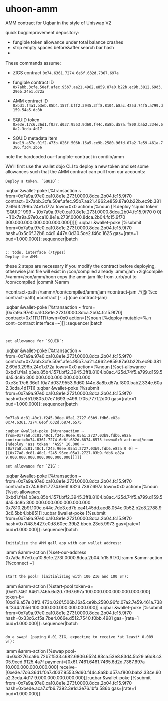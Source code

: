 # uhoon-amm
AMM contract for Uqbar in the style of Uniswap V2

quick bug/improvement depository:
- fungible token allowance under total balance crashes
- strip empty spaces before&after search bar hash
- 

These commands assume:

- ZIGS contract `0x74.6361.7274.6e6f.632d.7367.697a`

- fungible contract ID `0x7abb.3cfe.50ef.afec.95b7.aa21.4962.e859.87a0.b22b.ec9b.3812.69d3.296b.24e1.d72a`

- AMM contract ID `0xbd1.f4a1.b3eb.85b4.157f.bff2.3945.3ff8.8104.b8ac.425d.74f5.a799.d159.54a5.dc8b`

- SQUID token `0xe3e.17c6.36d1.f0a7.d037.9553.9d60.f44c.8a8b.d57a.f800.bab2.334e.60a2.3cda.4d17`

- SQUID metadata item `0xd19.a57e.01f2.473b.026f.506b.16a5.ce9b.2580.96fd.07a2.7e59.461a.7386.f3d4.2b56`

note the hardcoded our-fungible-contract in con/lib/amm


We'll first use the wallet dojo CLI to deploy a new token and set some allowances such that the AMM contract can pull from our accounts:


```
Deploy a token, `SQUID`:
```
:uqbar &wallet-poke [%transaction ~ from=0x7a9a.97e0.ca10.8e1e.273f.0000.8dca.2b04.fc15.9f70 contract=0x7abb.3cfe.50ef.afec.95b7.aa21.4962.e859.87a0.b22b.ec9b.3812.69d3.296b.24e1.d72a town=0x0 action=[%noun [%deploy 'squid token' 'SQUID' 999 ~ [0x7a9a.97e0.ca10.8e1e.273f.0000.8dca.2b04.fc15.9f70 0 0] ~[[0x7a9a.97e0.ca10.8e1e.273f.0000.8dca.2b04.fc15.9f70 300.000.000.000.000.000.000]]]]]
:uqbar &wallet-poke [%submit from=0x7a9a.97e0.ca10.8e1e.273f.0000.8dca.2b04.fc15.9f70 hash=0x5c6f.32b8.c4d1.447e.0d30.5ce2.f46c.1625 gas=[rate=1 bud=1.000.000]]
:sequencer|batch
```

:: todo, interface (/types)
Deploy the AMM: 
```
these 2 steps are necessary if you modify the contract before deploying, otherwise jam file will exist in /con/compiled already
  .amm/jam +zig!compile /=amm=/con/amm/hoon
  copy the amm.jam file from .urb/put to /con/compiled
  |commit %amm


=contract-path /=amm=/con/compiled/amm/jam
=contract-jam .^(@ %cx contract-path)
=contract [- +]:(cue contract-jam)

:uqbar &wallet-poke [%transaction ~ from=[0x7a9a.97e0.ca10.8e1e.273f.0000.8dca.2b04.fc15.9f70] contract=0x1111.1111 town=0x0 action=[%noun [%deploy mutable=%.n cont=contract interface=~]]]
:sequencer|batch
```


set allowance for `SQUID`:
```
:uqbar &wallet-poke [%transaction ~ from=0x7a9a.97e0.ca10.8e1e.273f.0000.8dca.2b04.fc15.9f70 contract=0x7abb.3cfe.50ef.afec.95b7.aa21.4962.e859.87a0.b22b.ec9b.3812.69d3.296b.24e1.d72a town=0x0 action=[%noun [%set-allowance 0xbd1.f4a1.b3eb.85b4.157f.bff2.3945.3ff8.8104.b8ac.425d.74f5.a799.d159.54a5.dc8b 300.000.000.000.000.000.000 0xe3e.17c6.36d1.f0a7.d037.9553.9d60.f44c.8a8b.d57a.f800.bab2.334e.60a2.3cda.4d17]]]
:uqbar &wallet-poke [%submit from=0x7a9a.97e0.ca10.8e1e.273f.0000.8dca.2b04.fc15.9f70 hash=0xef51.9805.07e7.f693.e499.f705.777f.2d00 gas=[rate=1 bud=1.000.000]]
:sequencer|batch
```

0x77a8.dc81.40c1.f245.96ee.05a1.2727.03b9.fdb6.e82a
0x74.6361.7274.6e6f.632d.6874.6575

:uqbar &wallet-poke [%transaction ~ from=0x77a8.dc81.40c1.f245.96ee.05a1.2727.03b9.fdb6.e82a contract=0x74.6361.7274.6e6f.632d.6874.6575 town=0x0 action=[%noun [%deploy 'ass token' 'ASS' 10.000 ~ [0x77a8.dc81.40c1.f245.96ee.05a1.2727.03b9.fdb6.e82a 0 0] ~[[0x77a8.dc81.40c1.f245.96ee.05a1.2727.03b9.fdb6.e82a 9.000.000.000.000.000.000.000]]]]]

set allowance for `ZIG`:
```
:uqbar &wallet-poke [%transaction ~ from=0x7a9a.97e0.ca10.8e1e.273f.0000.8dca.2b04.fc15.9f70 contract=0x74.6361.7274.6e6f.632d.7367.697a town=0x0 action=[%noun [%set-allowance 0xbd1.f4a1.b3eb.85b4.157f.bff2.3945.3ff8.8104.b8ac.425d.74f5.a799.d159.54a5.dc8b 300.000.000.000.000.000.000 0x7810.2b9f.109c.e44e.7de3.cd7b.ea4f.45dd.aed8.054c.0b52.b2c8.2788.93c6.5bb4.bb85]]]
:uqbar &wallet-poke [%submit from=0x7a9a.97e0.ca10.8e1e.273f.0000.8dca.2b04.fc15.9f70 hash=0x7f48.5427.e0d8.60ee.39b2.bbcb.23c5.9973 gas=[rate=1 bud=1.000.000]]
:sequencer|batch
```

Initialize the AMM gall app with our wallet address:
```
:amm &amm-action [%set-our-address 0x7a9a.97e0.ca10.8e1e.273f.0000.8dca.2b04.fc15.9f70]
:amm &amm-action [%connect ~]
```

start the pool! (initializing with 100 ZIG and 100 ST):
```
:amm &amm-action [%start-pool token-a=[0x61.7461.6461.7465.6d2d.7367.697a 100.000.000.000.000.000.000] token-b=[0xd19.a57e.01f2.473b.026f.506b.16a5.ce9b.2580.96fd.07a2.7e59.461a.7386.f3d4.2b56 100.000.000.000.000.000.000]]
:uqbar &wallet-poke [%submit from=0x7a9a.97e0.ca10.8e1e.273f.0000.8dca.2b04.fc15.9f70 hash=0x33c6.cf5a.7be4.066e.d512.7540.f0bb.4981 gas=[rate=1 bud=1.000.000]]
:sequencer|batch
```

do a swap! (paying 0.01 ZIG, expecting to receive *at least* 0.009 ST):
```
:amm &amm-action [%swap pool-id=0x3276.ca9b.72b7.f533.c682.6806.6524.83ca.53e8.83d4.5b29.a6d8.c305.9ecd.9125.4a7f payment=[0x61.7461.6461.7465.6d2d.7367.697a 10.000.000.000.000.000] receive=[0xe3e.17c6.36d1.f0a7.d037.9553.9d60.f44c.8a8b.d57a.f800.bab2.334e.60a2.3cda.4d17 9.000.000.000.000.000]]
:uqbar &wallet-poke [%submit from=0x7a9a.97e0.ca10.8e1e.273f.0000.8dca.2b04.fc15.9f70 hash=0xbede.aca7.cfb6.7392.3e1d.3e76.1bfa.586b gas=[rate=1 bud=1.000.000]]
```
